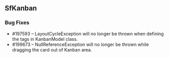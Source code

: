 ## SfKanban

### Bug Fixes

* \#197593 – LayoutCycleException will no longer be thrown when defining the tags in KanbanModel class.
* \#199673 – NullReferenceException will no longer be thrown while dragging the card out of Kanban area.
